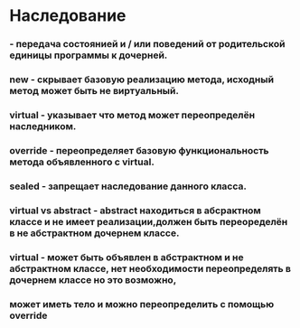 # Наследование
### - передача состоянией и / или поведений от родительской единицы программы к дочерней.
### new - скрывает базовую реализацию метода, исходный метод может быть не виртуальный.
### virtual - указывает что метод может переопределён наследником.
### override - переопределяет базовую функциональность метода объявленного с virtual. 
### sealed - запрещает наследование данного класса.
### virtual vs abstract - abstract находиться в абсрактном классе и не имеет реализации,должен быть переоределён в не абстрактном дочернем классе.
### virtual - может быть объявлен в абстрактном и не абстрактном классе, нет необходимости переопределять в дочернем классе но это возможно,
### может иметь тело и можно переопределить с помощью override